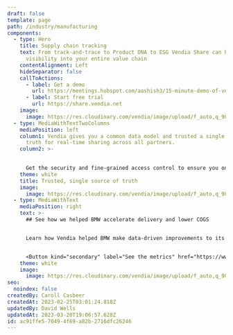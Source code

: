 ```yaml
---
draft: false
template: page
path: /industry/manufacturing
components:
  - type: Hero
    title: Supply chain tracking
    text: From track-and-trace to Product DNA to ESG Vendia Share can help you get
      visibility into your entire value chain
    contentAlignment: Left
    hideSeparator: false
    callToActions:
      - label: Get a demo
        url: https://meetings.hubspot.com/aashish3/15-minute-demo-of-vendia-share
      - label: Start free trial
        url: https://share.vendia.net
    image:
      image: https://res.cloudinary.com/vendia/image/upload/f_auto,q_90/v1677268074/Website/Iso/Vendia_Web_Chain_hero_2_gvhmav.svg
  - type: MediaWithTextTwoColumns
    mediaPosition: left
    column1: Vendia gives you a common data model and trusted a single source of
      truth for real-time sharing across all partners.
    column2: >-
      

      Get the security and fine-grained access control to ensure you only share the right information with the right parties at the right time.
    theme: white
    title: Trusted, single source of truth
    image:
      image: https://res.cloudinary.com/vendia/image/upload/f_auto,q_90/v1677112998/Website/Iso/Teamwork_puzzle_n1bupv.png
  - type: MediaWithText
    mediaPosition: right
    text: >-
      ## See how we helped BMW accelerate delivery and lower COGS


      Learn how Vendia helped BMW make data-driven improvements to its supply chain management and manufacturing with its real-time data sharing platform.


      <Button kind="secondary" label="See the metrics" href="https://www.vendia.com/case-studies/bmw" />
    theme: white
    image:
      image: https://res.cloudinary.com/vendia/image/upload/f_auto,q_90/v1676678136/Website/Iso/Auto_2_cv22mf.png
seo:
  noindex: false
createdBy: Caroll Casbeer
createdAt: 2023-02-25T03:01:24.818Z
updatedBy: David Wells
updatedAt: 2023-03-20T19:06:57.628Z
id: ac91ffe5-7049-4f69-a82b-2716dfc26246
---
```

